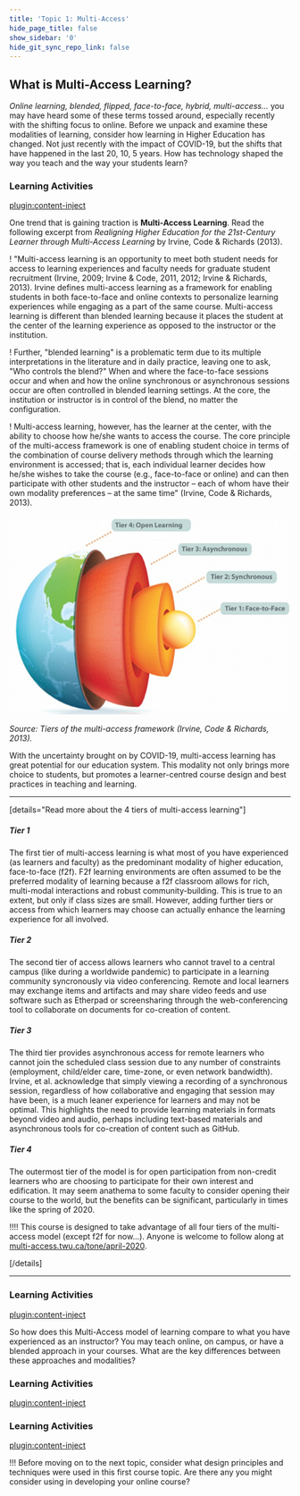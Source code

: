 ```yaml
---
title: 'Topic 1: Multi-Access'
hide_page_title: false
show_sidebar: '0'
hide_git_sync_repo_link: false
---
```


## What is Multi-Access Learning?

*Online learning, blended, flipped, face-to-face, hybrid, multi-access...* you may have heard some of these terms tossed around, especially recently with the shifting focus to online.  Before we unpack and examine these modalities of learning, consider how learning in Higher Education has changed.  Not just recently with the impact of COVID-19, but the shifts that have happened in the last 20, 10, 5 years.  How has technology shaped the way you teach and the way your students learn?

### Learning Activities
[plugin:content-inject](../_1-1)

One trend that is gaining traction is **Multi-Access Learning**. Read the following excerpt from *Realigning Higher Education for the 21st-Century Learner through Multi-Access Learning* by Irvine, Code & Richards (2013).

! "Multi-access learning is an opportunity to meet both student needs for access to learning experiences and faculty needs for graduate student recruitment (Irvine, 2009; Irvine & Code, 2011, 2012; Irvine & Richards, 2013). Irvine defines multi-access learning as a framework for enabling students in both face-to-face and online contexts to personalize learning experiences while engaging as a part of the same course. Multi-access learning is different than blended learning because it places the student at the center of the learning experience as opposed to the instructor or the institution.

! Further, "blended learning" is a problematic term due to its multiple interpretations in the literature and in daily practice, leaving one to ask, "Who controls the blend?" When and where the face-to-face sessions occur and when and how the online synchronous or asynchronous sessions occur are often controlled in blended learning settings. At the core, the institution or instructor is in control of the blend, no matter the configuration.

! Multi-access learning, however, has the learner at the center, with the ability to choose how he/she wants to access the course. The core principle of the multi-access framework is one of enabling student choice in terms of the combination of course delivery methods through which the learning environment is accessed; that is, each individual learner decides how he/she wishes to take the course (e.g., face-to-face or online) and can then participate with other students and the instructor – each of whom have their own modality preferences – at the same time" (Irvine, Code & Richards, 2013).

![](irvine_fig1.jpg)

*Source: Tiers of the multi-access framework (Irvine, Code & Richards, 2013).*

With the uncertainty brought on by COVID-19, multi-access learning has great potential for our education system.  This modality not only brings more choice to students, but promotes a learner-centred course design and best practices in teaching and learning.

---

[details="Read more about the 4 tiers of multi-access learning"]

##### Tier 1

The first tier of multi-access learning is what most of you have experienced (as learners and faculty) as the predominant modality of higher education, face-to-face (f2f). F2f learning environments are often assumed to be the preferred modality of learning because a f2f classroom allows for rich, multi-modal interactions and robust community-building. This is true to an extent, but only if class sizes are small. However, adding further tiers or access from which learners may choose can actually enhance the learning experience for all involved.

##### Tier 2
The second tier of access allows learners who cannot travel to a central campus (like during a worldwide pandemic) to participate in a learning community syncronously via video conferencing. Remote and local learners may exchange items and artifacts and may share video feeds and use software such as Etherpad or screensharing through the web-conferencing tool to collaborate on documents for co-creation of content.

##### Tier 3

The third tier provides asynchronous access for remote learners who cannot join the scheduled class session due to any number of constraints (employment, child/elder care, time-zone, or even network bandwidth). Irvine, et al. acknowledge that simply viewing a recording of a synchronous session, regardless of how collaborative and engaging that session may have been, is a much leaner experience for learners and may not be optimal. This highlights the need to provide learning materials in formats beyond video and audio, perhaps including text-based materials and asynchronous tools for co-creation of content such as GitHub.

##### Tier 4

The outermost tier of the model is for open participation from non-credit learners who are choosing to participate for their own interest and edification. It may seem anathema to some faculty to consider opening their course to the world, but the benefits can be significant, particularly in times like the spring of 2020.

!!!! This course is designed to take advantage of all four tiers of the multi-access model (except f2f for now...). Anyone is welcome to follow along at [multi-access.twu.ca/tone/april-2020](https://multi-access.twu.ca/tone/april-2020).

[/details]

---

### Learning Activities
[plugin:content-inject](../_1-2)

So how does this Multi-Access model of learning compare to what you have experienced as an instructor?  You may teach online, on campus, or have a blended approach in your courses.  What are the key differences between these approaches and modalities?

### Learning Activities
[plugin:content-inject](../_1-3)


### Learning Activities
[plugin:content-inject](../_1-4)

!!! Before moving on to the next topic, consider what design principles and techniques were used in this first course topic.  Are there any you might consider using in developing your online course?
